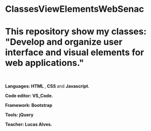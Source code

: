 # ClassesViewElementsWebSenac

<!DOCKTYPE>
<html>
      <head>
          <h1> This repository show my classes: "Develop and organize user interface and visual elements for web applications." </h1>
      </head>
      <br>
      <body>
            <p><b> Languages: </b> <b> HTML </b>,<b> CSS </b> and <b> Javascript. </b> </p><p emoji💻></p>
            <p><b>Code editor: VS_Code. </b></p>
            <p><b>Framework: Bootstrap</b></p>
            <p><b>Tools: jQuery</b></p>
            <p><b>Teacher: Lucas Alves. </b></p>
      </body>
      </html>
